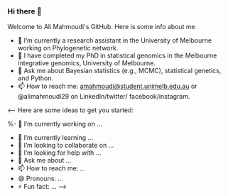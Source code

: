 ### Hi there 👋 
Welcome to Ali Mahmoudi's GitHub. Here is some info about me
- 🔭 I’m currently a research assistant in the University of Melbourne working on Phylogenetic network.
- 🔭 I have completed my PhD in statistical genomics in the Melbourne integrative genomics, University of Melbourne. 
- 💬 Ask me about Bayesian statistics (e.g., MCMC),  statistical genetics, and Python. 
- 📫 How to reach me: amahmoudi@student.unimelb.edu.au or @alimahmoudi29 on LinkedIn/twitter/ facebook/instagram.

<--
Here are some ideas to get you started:

%- 🔭 I’m currently working on ...
- 🌱 I’m currently learning ...
- 👯 I’m looking to collaborate on ...
- 🤔 I’m looking for help with ...
- 💬 Ask me about ...
- 📫 How to reach me: ...
- 😄 Pronouns: ...
- ⚡ Fun fact: ...
-->

